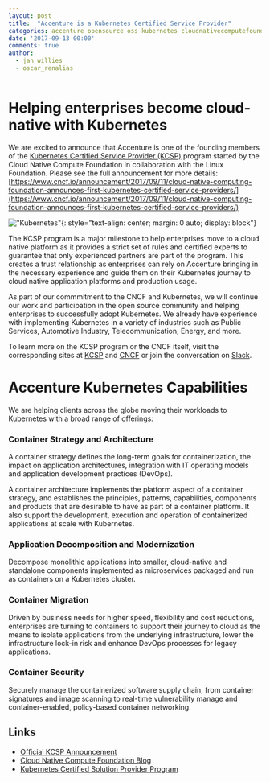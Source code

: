 ```yaml
---
layout: post
title:  "Accenture is a Kubernetes Certified Service Provider"
categories: accenture opensource oss kubernetes cloudnativecomputefoundation cncf kcsp
date: '2017-09-13 00:00'
comments: true
author:
  - jan_willies
  - oscar_renalias
---
```

# Helping enterprises become cloud-native with Kubernetes

We are excited to announce that Accenture is one of the founding members of the [Kubernetes Certified Service Provider (KCSP)](https://www.cncf.io/certification/kcsp/) program started by the Cloud Native Compute Foundation in collaboration with the Linux Foundation. Please see the full announcement for more details: [https://www.cncf.io/announcement/2017/09/11/cloud-native-computing-foundation-announces-first-kubernetes-certified-service-providers/](https://www.cncf.io/announcement/2017/09/11/cloud-native-computing-foundation-announces-first-kubernetes-certified-service-providers/)

!["Kubernetes"]({{site.baseurl}}/img/posts/kubernetes-kcsp-cncf/kubernetes-logo.png "Kubernetes"){: style="text-align: center; margin: 0 auto; display: block"}

The KCSP program is a major milestone to help enterprises move to a cloud native platform as it provides a strict set of rules and certified experts to guarantee that only experienced partners are part of the program. This creates a trust relationship as enterprises can rely on Accenture bringing in the necessary experience and guide them on their Kubernetes journey to cloud native application platforms and production usage.

As part of our commmitment to the CNCF and Kubernetes, we will continue our work and participation in the open source community and helping enterprises to successfully adopt Kubernetes. We already have experience with implementing Kubernetes in a variety of industries such as Public Services, Automotive Industry, Telecommunication, Energy, and more.

To learn more on the KCSP program or the CNCF itself, visit the corresponding sites at [KCSP](https://www.cncf.io/certification/kcsp/) and [CNCF](https://www.cncf.io/news/blog/) or join the conversation on [Slack](https://slack.cncf.io/). 

# Accenture Kubernetes Capabilities

We are helping clients across the globe moving their workloads to Kubernetes with a broad range of offerings:

### Container Strategy and Architecture

A container strategy defines the long-term goals for containerization, the impact on application architectures, integration with IT operating models and application development practices (DevOps).

A container architecture implements the platform aspect of a container strategy, and establishes the principles, patterns, capabilities, components and products that are desirable to have as part of a container platform. It also support the development, execution and operation of containerized applications at scale with Kubernetes.

### Application Decomposition and Modernization

Decompose monolithic applications into smaller, cloud-native and standalone components implemented as microservices packaged and run as containers on a Kubernetes cluster.

### Container Migration

Driven by business needs for higher speed, flexibility and cost reductions, enterprises are turning to containers to support their journey to cloud as the means to isolate applications from the underlying infrastructure, lower the infrastructure lock-in risk and enhance DevOps processes for legacy applications.

### Container Security

Securely manage the containerized software supply chain, from container signatures and image scanning to real-time vulnerability manage and container-enabled, policy-based container networking.


## Links
- [Official KCSP Announcement](https://www.cncf.io/announcement/2017/09/11/cloud-native-computing-foundation-announces-first-kubernetes-certified-service-providers/)
- [Cloud Native Compute Foundation Blog](https://www.cncf.io/news/blog/)
- [Kubernetes Certified Solution Provider Program](https://www.cncf.io/certification/kcsp/)